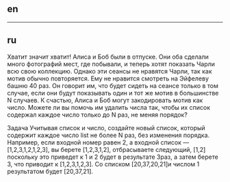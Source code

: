 ## en

---

## ru

Хватит значит хватит!
Алиса и Боб были в отпуске. Они оба сделали много фотографий мест, где побывали, и теперь хотят показать Чарли всю свою коллекцию.
Однако эти сеансы не нравятся Чарли, так как мотив обычно повторяется. Ему не нравится смотреть на Эйфелеву башню 40 раз.
Он говорит им, что будет сидеть на сеансе только в том случае, если они будут показывать один и тот же мотив в большинстве N случаев.
К счастью, Алиса и Боб могут закодировать мотив как число.
Можете ли вы помочь им удалить числа так, чтобы их список содержал каждое число только до N раз, не меняя порядок?

Задача
Учитывая список и число, создайте новый список, который содержит каждое число list не более N раз, без изменения порядка.
Например, если входной номер равен 2, а входной список — [1,2,3,1,2,1,2,3], вы берете [1,2,3,1,2],
отбрасываете следующий, [1,2] поскольку это приведет к 1 и 2 будет в результате 3раз, а затем берете 3, что приводит к [1,2,3,1,2,3].
Со списком [20,37,20,21]и числом 1 результатом будет [20,37,21].
